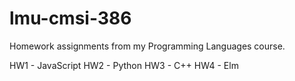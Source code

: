 # lmu-cmsi-386

Homework assignments from my Programming Languages course.

HW1 - JavaScript
HW2 - Python
HW3 - C++
HW4 - Elm

